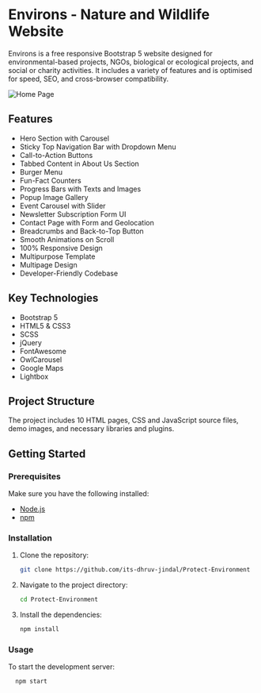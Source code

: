 # Environs - Nature and Wildlife Website

Environs is a free responsive Bootstrap 5 website designed for environmental-based projects, NGOs, biological or ecological projects, and social or charity activities. It includes a variety of features and is optimised for speed, SEO, and cross-browser compatibility.

![Home Page](img/Home_page.png)
## Features

- Hero Section with Carousel
- Sticky Top Navigation Bar with Dropdown Menu
- Call-to-Action Buttons
- Tabbed Content in About Us Section
- Burger Menu
- Fun-Fact Counters
- Progress Bars with Texts and Images
- Popup Image Gallery
- Event Carousel with Slider
- Newsletter Subscription Form UI
- Contact Page with Form and Geolocation
- Breadcrumbs and Back-to-Top Button
- Smooth Animations on Scroll
- 100% Responsive Design
- Multipurpose Template
- Multipage Design
- Developer-Friendly Codebase

## Key Technologies

- Bootstrap 5
- HTML5 & CSS3
- SCSS
- jQuery
- FontAwesome
- OwlCarousel
- Google Maps
- Lightbox

## Project Structure

The project includes 10 HTML pages, CSS and JavaScript source files, demo images, and necessary libraries and plugins.

## Getting Started

### Prerequisites

Make sure you have the following installed:

- [Node.js](https://nodejs.org/)
- [npm](https://www.npmjs.com/)

### Installation

1. Clone the repository:
    ```sh
    git clone https://github.com/its-dhruv-jindal/Protect-Environment
    ```
2. Navigate to the project directory:
    ```sh
    cd Protect-Environment
    ```
3. Install the dependencies:
    ```sh
    npm install
    ```

### Usage

To start the development server:
  ```sh
	npm start
  ```
